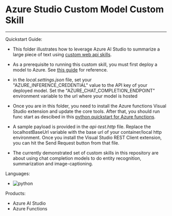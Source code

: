 # Azure Studio Custom Model Custom Skill

---

Quickstart Guide:

- This folder illustrates how to leverage Azure AI Studio to summarize a large piece of text using [custom web api skills](https://learn.microsoft.com/en-us/azure/search/cognitive-search-custom-skill-web-api).

- As a prerequisite to running this custom skill, you must first deploy a model to Azure. See [this guide](https://learn.microsoft.com/en-us/azure/ai-studio/how-to/deploy-models-openai) for reference.

- in the *local.settings.json* file, set your "AZURE_INFERENCE_CREDENTIAL" value to the API key of your deployed model. Set the "AZURE_CHAT_COMPLETION_ENDPOINT" environment variable to the url where your model is hosted

- Once you are in this folder, you need to install the Azure functions Visual Studio extension and update the core tools. After that, you should run func start as descibed in this [python quickstart for Azure functions](https://learn.microsoft.com/en-us/azure/azure-functions/create-first-function-cli-python?tabs=windows%2Cbash%2Cazure-cli%2Cbrowser).

- A sample payload is provided in the *api-test.http* file. Replace the localhostBaseUrl variable with the base url of your container/local http environment. Once you install the Visual Studio REST Client extension, you can hit the Send Request button from that file.

- The currently demonstrated set of custom skills in this repository are about using chat completion models to do entity recognition, summarization and image-captioning.

Languages:

- ![python](https://img.shields.io/badge/language-python-orange)

Products:

- Azure AI Studio
- Azure Functions